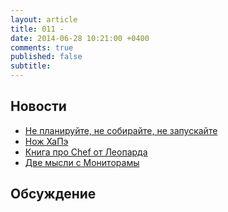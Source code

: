 ```yaml
---
layout: article
title: 011 - 
date: 2014-06-28 10:21:00 +0400
comments: true
published: false
subtitle:
---
```


## Новости

* [Не планируйте, не собирайте, не запускайте](http://www.getchef.com/blog/2014/04/29/plan-build-run-please-dont/)
* [Нож ХаПэ](http://www.getchef.com/blog/2014/05/29/announcing-chef-support-for-hp-helion/)
* [Книга про Chef от Леопарда](http://chef.leopard.in.ua/)
* [Две мысли с Мониторамы](http://fractio.nl/2014/05/10/rethinking-monitoring/)

## Обсуждение

